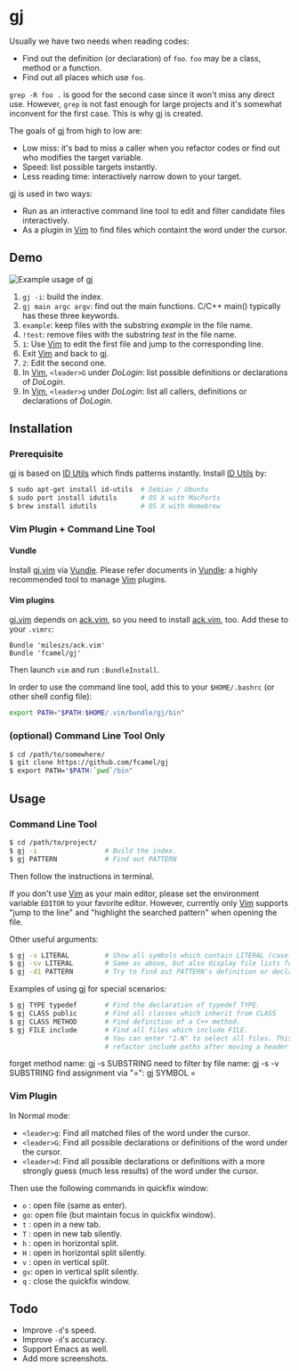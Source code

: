 # gj #

Usually we have two needs when reading codes:

* Find out the definition (or declaration) of `foo`. `foo` may be a class, method or a function.
* Find out all places which use `foo`.

`grep -R foo .` is good for the second case since it won't miss any direct use. However, `grep` is not
fast enough for large projects and it's somewhat inconvent for the first case. This is why [gj] is created.

The goals of [gj] from high to low are:

* Low miss: it's bad to miss a caller when you refactor codes or find out who modifies the target variable.
* Speed: list possible targets instantly.
* Less reading time: interactively narrow down to your target.

[gj] is used in two ways:

* Run as an interactive command line tool to edit and filter candidate files interactively.
* As a plugin in [Vim] to find files which containt the word under the cursor.

## Demo ##

![Example usage of gj](https://raw.github.com/fcamel/screenshots/master/gj/gj_demo.gif)

1. `gj -i`: build the index.
2. `gj main argc argv`: find out the main functions. C/C++ main() typically has these three keywords.
3. `example`: keep files with the substring *example* in the file name.
4. `!test`: remove files with the substring *test* in the file name.
5. `1`: Use [Vim] to edit the first file and jump to the corresponding line.
6. Exit [Vim] and back to [gj].
7. `2`: Edit the second one.
8. In [Vim], `<leader>G` under *DoLogin*: list possible definitions or declarations of *DoLogin*.
9. In [Vim], `<leader>g` under *DoLogin*: list all callers, definitions or declarations of *DoLogin*.

## Installation ##

### Prerequisite ###

[gj] is based on [ID Utils] which finds patterns instantly. Install [ID Utils] by:

```bash
$ sudo apt-get install id-utils  # Debian / Ubuntu
$ sudo port install idutils      # OS X with MacPorts
$ brew install idutils           # OS X with Homebrew
```

### Vim Plugin + Command Line Tool ###

#### Vundle ####

Install [gj.vim] via [Vundle]. Please refer documents in [Vundle]: a highly recommended tool to manage [Vim] plugins.

#### Vim plugins ####

[gj.vim] depends on [ack.vim], so you need to install [ack.vim], too. Add these to your `.vimrc`:

```vim
Bundle 'mileszs/ack.vim'
Bundle 'fcamel/gj'
```

Then launch `vim` and run `:BundleInstall`.

In order to use the command line tool, add this to your `$HOME/.bashrc` (or other shell config file):

```bash
export PATH="$PATH:$HOME/.vim/bundle/gj/bin"
```

### (optional) Command Line Tool Only ###

```bash
$ cd /path/to/somewhere/
$ git clone https://github.com/fcamel/gj
$ export PATH="$PATH:`pwd`/bin"
```

## Usage ##

### Command Line Tool ###

```bash
$ cd /path/to/project/
$ gj -i                 # Build the index.
$ gj PATTERN            # Find out PATTERN
```

Then follow the instructions in terminal. 

If you don't use [Vim] as your main editor, please set the environment variable `EDITOR` to your favorite editor.
However, currently only [Vim] supports "jump to the line" and "highlight the searched pattern" when opening
the file.

Other useful arguments:

```bash
$ gj -s LITERAL         # Show all symbols which contain LITERAL (case-insensitive)
$ gj -sv LITERAL        # Same as above, but also display file lists for each symbol.
$ gj -d1 PATTERN        # Try to find out PATTERN's definition or declaration. Work for C++ or Python.
```

Examples of using [gj] for special scenarios:

```bash
$ gj TYPE typedef       # Find the declaration of typedef TYPE.
$ gj CLASS public       # Find all classes which inherit from CLASS
$ gj CLASS METHOD       # Find definition of a C++ method.
$ gj FILE include       # Find all files which include FILE.
                        # You can enter "1-N" to select all files. This is useful to
                        # refactor include paths after moving a header to a different path.
```
forget method name: gj -s SUBSTRING
need to filter by file name: gj -s -v SUBSTRING
find assignment via "=": gj SYMBOL = 

### Vim Plugin ###

In Normal mode:

* `<leader>g`: Find all matched files of the word under the cursor.
* `<leader>G`: Find all possible declarations or definitions of the word under the cursor.
* `<leader>d`: Find all possible declarations or definitions with a more strongly guess (much less results) of the word under the cursor.

Then use the following commands in quickfix window:

* `o` : open file (same as enter).
* `go`: open file (but maintain focus in quickfix window). 
* `t` : open in a new tab.
* `T` : open in new tab silently.
* `h` : open in horizontal split.
* `H` : open in horizontal split silently.
* `v` : open in vertical split.
* `gv`: open in vertical split silently.
* `q` : close the quickfix window.

## Todo ##

* Improve `-d`'s speed.
* Improve `-d`'s accuracy.
* Support Emacs as well.
* Add more screenshots.


[gj]:https://github.com/fcamel/gj
[gj.vim]:https://github.com/fcamel/gj/blob/master/plugin/gj.vim
[Vim]:http://www.vim.org/
[ID Utils]:http://www.gnu.org/software/idutils/
[Vundle]:http://github.com/gmarik/vundle
[ack.vim]:https://github.com/mileszs/ack.vim

